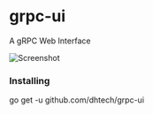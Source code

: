 # grpc-ui
A gRPC Web Interface

![Screenshot](/docs/img/screen.png?raw=true "Optional Title")

### Installing
go get -u github.com/dhtech/grpc-ui
